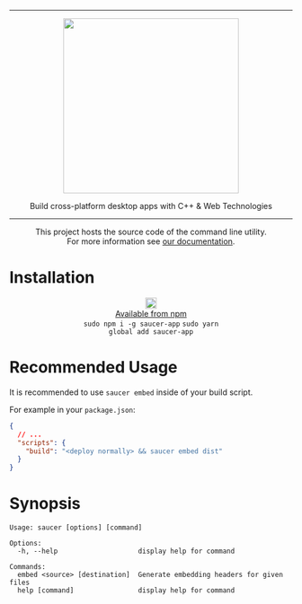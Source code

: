 <hr>

<div align="center"> 
    <img src="https://raw.githubusercontent.com/saucer/saucer/master/assets/logo.png" height=312/>
</div>

<p align="center"> 
    Build cross-platform desktop apps with C++ & Web Technologies 
</p>

---

<div align="center"> 
    
This project hosts the source code of the command line utility.  
For more information see [our documentation](https://saucer.github.io/docs/getting-started/embedding).

</div> 


# Installation

<div align="center"> 

<img src="https://www.vectorlogo.zone/logos/npmjs/npmjs-ar21.svg" height=20/><br/>
[Available from npm](https://www.npmjs.com/package/saucer-app) <br/>
<code>sudo npm i -g saucer-app</code>
<code>sudo yarn global add saucer-app</code>

</div>

# Recommended Usage

It is recommended to use `saucer embed` inside of your build script.

For example in your `package.json`:

```json
{
  // ...
  "scripts": {
    "build": "<deploy normally> && saucer embed dist"
  }
}
```

# Synopsis

```
Usage: saucer [options] [command]

Options:
  -h, --help                    display help for command

Commands:
  embed <source> [destination]  Generate embedding headers for given files
  help [command]                display help for command
```
